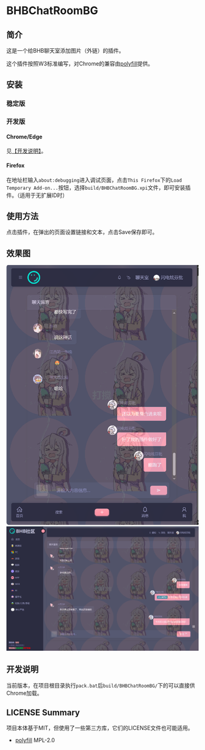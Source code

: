 # BHBChatRoomBG

## 简介

这是一个给BHB聊天室添加图片（外链）的插件。

这个插件按照W3标准编写，对Chrome的兼容由[polyfill](https://github.com/mozilla/webextension-polyfill)提供。

## 安装

### 稳定版


### 开发版

#### Chrome/Edge

见[【开发说明】](#开发说明)。

#### Firefox

在地址栏输入`about:debugging`进入调试页面，点击`This Firefox`下的`Load Temporary Add-on...`按钮，选择`build/BHBChatRoomBG.xpi`文件，即可安装插件。（适用于无扩展ID时）

## 使用方法

点击插件，在弹出的页面设置链接和文本，点击Save保存即可。

## 效果图

![效果图1](docs/运行效果图1.png)
![效果图2](docs/运行效果图2.png)

## 开发说明

当前版本，在项目根目录执行`pack.bat`后`build/BHBChatRoomBG/`下的可以直接供Chrome加载。

## LICENSE Summary

项目本体基于MIT，但使用了一些第三方库，它们的LICENSE文件也可能适用。

- [polyfill](https://github.com/mozilla/webextension-polyfill/blob/master/LICENSE) MPL-2.0
